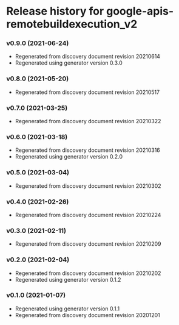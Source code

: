 # Release history for google-apis-remotebuildexecution_v2

### v0.9.0 (2021-06-24)

* Regenerated from discovery document revision 20210614
* Regenerated using generator version 0.3.0

### v0.8.0 (2021-05-20)

* Regenerated from discovery document revision 20210517

### v0.7.0 (2021-03-25)

* Regenerated from discovery document revision 20210322

### v0.6.0 (2021-03-18)

* Regenerated from discovery document revision 20210316
* Regenerated using generator version 0.2.0

### v0.5.0 (2021-03-04)

* Regenerated from discovery document revision 20210302

### v0.4.0 (2021-02-26)

* Regenerated from discovery document revision 20210224

### v0.3.0 (2021-02-11)

* Regenerated from discovery document revision 20210209

### v0.2.0 (2021-02-04)

* Regenerated from discovery document revision 20210202
* Regenerated using generator version 0.1.2

### v0.1.0 (2021-01-07)

* Regenerated using generator version 0.1.1
* Regenerated from discovery document revision 20201201

